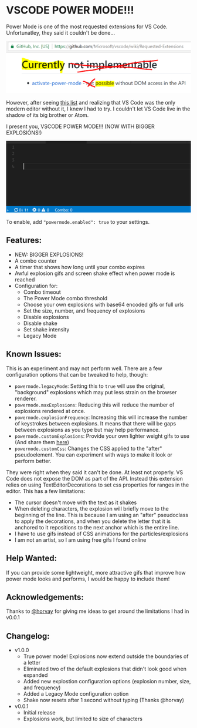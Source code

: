 # VSCODE POWER MODE!!!

Power Mode is one of the most requested extensions for VS Code. Unfortunatley, they said it couldn't be done...

![not-implementable](images/not-implementable.png)

However, after seeing [this list](https://github.com/codeinthedark/awesome-power-mode) and realizing that VS Code was the only modern editor without it, I knew I had to try. I couldn't let VS Code live in the shadow of its big brother or Atom.

I present you, VSCODE POWER MODE!!! (NOW WITH BIGGER EXPLOSIONS!)

![demo](images/demo.gif)

To enable, add `"powermode.enabled": true` to your settings.

## Features:
* NEW: BIGGER EXPLOSIONS!
* A combo counter
* A timer that shows how long until your combo expires
* Awful explosion gifs and screen shake effect when power mode is reached
* Configuration for:
   - Combo timeout
   - The Power Mode combo threshold
   - Choose your own explosions with base64 encoded gifs or full urls
   - Set the size, number, and frequency of explosions
   - Disable explosions
   - Disable shake
   - Set shake intensity
   - Legacy Mode

## Known Issues:
This is an experiment and may not perform well. There are a few configuration options that can be tweaked to help, though:
* `powermode.legacyMode`: Setting this to `true` will use the original, "background" explosions which may put less strain on the browser renderer.
* `powermode.maxExplosions`: Reducing this will reduce the number of explosions rendered at once.
* `powermode.explosionFrequency`: Increasing this will increase the number of keystrokes between explosions. It means that there will be gaps between explosions as you type but may help performance.
* `powermode.customExplosions`: Provide your own lighter weight gifs to use (And share them [here](https://github.com/hoovercj/vscode-power-mode/issues/1))
* `powermode.customCss`: Changes the CSS applied to the "after" pseudoelement. You can experiment with ways to make it look or perform better.

They were right when they said it can't be done. At least not properly. VS Code does not expose the DOM as part of the API. Instead this extension relies on using TextEditorDecorations to set css properties for ranges in the editor. This has a few limitations:
* The cursor doesn't move with the text as it shakes
* When deleting characters, the explosion will briefly move to the beginning of the line. This is because I am using an "after" pseudoclass to apply the decorations, and when you delete the letter that it is anchored to it repositions to the next anchor which is the entire line.
* I have to use gifs instead of CSS animations for the particles/explosions
* I am not an artist, so I am using free gifs I found online

## Help Wanted:
If you can provide some lightweight, more attractive gifs that improve how power mode looks and performs, I would be happy to include them!

## Acknowledgements:
Thanks to [@horvay](https://github.com/horvay) for giving me ideas to get around the limitations I had in v0.0.1

## Changelog:
- v1.0.0
  - True power mode! Explosions now extend outside the boundaries of a letter
  - Eliminated two of the default explosions that didn't look good when expanded
  - Added new explostion configuration options (explosion number, size, and frequency)
  - Added a Legacy Mode configuration option
  - Shake now resets after 1 second without typing (Thanks @horvay)
- v0.0.1
  - Initial release
  - Explosions work, but limited to size of characters